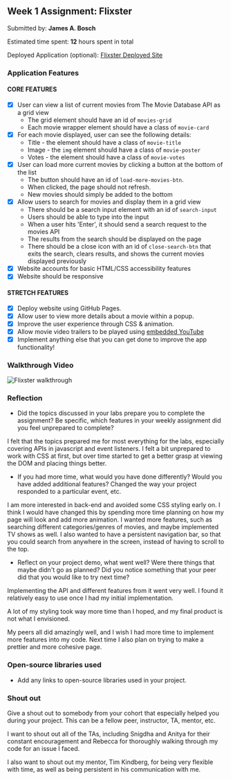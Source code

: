 
## Week 1 Assignment: Flixster

Submitted by: **James A. Bosch**

Estimated time spent: **12** hours spent in total

Deployed Application (optional): [Flixster Deployed Site](https://boschio.github.io/flixster_starter/)

### Application Features

#### CORE FEATURES

- [x] User can view a list of current movies from The Movie Database API as a grid view
  - The grid element should have an id of `movies-grid`
  - Each movie wrapper element should have a class of `movie-card`
- [x] For each movie displayed, user can see the following details:
  - Title - the element should have a class of `movie-title`
  - Image - the `img` element should have a class of `movie-poster`
  - Votes - the element should have a class of `movie-votes`
- [x] User can load more current movies by clicking a button at the bottom of the list
  - The button should have an id of `load-more-movies-btn`.
  - When clicked, the page should not refresh.
  - New movies should simply be added to the bottom
- [x] Allow users to search for movies and display them in a grid view
  - There should be a search input element with an id of `search-input`
  - Users should be able to type into the input
  - When a user hits 'Enter', it should send a search request to the movies API
  - The results from the search should be displayed on the page
  - There should be a close icon with an id of `close-search-btn` that exits the search, clears results, and shows the current movies displayed previously
- [x] Website accounts for basic HTML/CSS accessibility features
- [x] Website should be responsive

#### STRETCH FEATURES

- [x] Deploy website using GitHub Pages. 
- [x] Allow user to view more details about a movie within a popup.
- [x] Improve the user experience through CSS & animation.
- [x] Allow movie video trailers to be played using [embedded YouTube](https://support.google.com/youtube/answer/171780?hl=en)
- [x] Implement anything else that you can get done to improve the app functionality!

### Walkthrough Video

![Flixster walkthrough](flixster-preview.gif)

### Reflection

* Did the topics discussed in your labs prepare you to complete the assignment? Be specific, which features in your weekly assignment did you feel unprepared to complete?

I felt that the topics prepared me for most everything for the labs, especially covering APIs in javascript and event listeners. I felt a bit unprepared to work with CSS at first, but over time started to get a better grasp at viewing the DOM and placing things better. 

* If you had more time, what would you have done differently? Would you have added additional features? Changed the way your project responded to a particular event, etc.
  
I am more interested in back-end and avoided some CSS styling early on. I think I would have changed this by spending more time planning on how my page will look and add more animation. I wanted more features, such as searching different categories/genres of movies, and maybe implemented TV shows as well. I also wanted to have a persistent navigation bar, so that you could search from anywhere in the screen, instead of having to scroll to the top.

* Reflect on your project demo, what went well? Were there things that maybe didn't go as planned? Did you notice something that your peer did that you would like to try next time?

Implementing the API and different features from it went very well. I found it relatively easy to use once I had my initial implementation. 

A lot of my styling took way more time than I hoped, and my final product is not what I envisioned. 

My peers all did amazingly well, and I wish I had more time to implement more features into my code. Next time I also plan on trying to make a prettier and more cohesive page.

### Open-source libraries used

- Add any links to open-source libraries used in your project.

### Shout out

Give a shout out to somebody from your cohort that especially helped you during your project. This can be a fellow peer, instructor, TA, mentor, etc.

I want to shout out all of the TAs, including Snigdha and Anitya for their constant encouragement and Rebecca for thoroughly walking through my code for an issue I faced. 

I also want to shout out my mentor, Tim Kindberg, for being very flexible with time, as well as being persistent in his communication with me.
